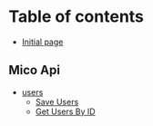 # Table of contents

* [Initial page](README.md)

## Mico Api <a id="api"></a>

* [users](api/users/README.md)
  * [Save Users](api/users/save-users.md)
  * [Get Users By ID](api/users/get-users-by-id.md)

